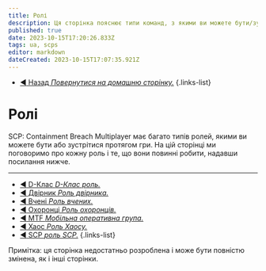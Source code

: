 ```yaml
---
title: Ролі
description: Ця сторінка пояснює типи команд, з якими ви можете бути/зустрічатися протягом гри.
published: true
date: 2023-10-15T17:20:26.833Z
tags: ua, scps
editor: markdown
dateCreated: 2023-10-15T17:07:35.921Z
---
```


- [:arrow_backward: Назад *Повернутися на домашню сторінку.*](/en/home#breach-modemultiplayer)
{.links-list}
# Ролі
SCP: Containment Breach Multiplayer має багато типів ролей, якими ви можете бути або зустрітися протягом гри. На цій сторінці ми поговоримо про кожну роль і те, що вони повинні робити, надавши посилання нижче.

---

- [:arrow_backward: D-Клас *D-Клас роль.*](/uk/game/jobs/dclass)
- [:arrow_backward: Двірник *Роль двірника.*](/uk/game/jobs/janitor)
- [:arrow_backward: Вчені *Роль вчених.*](/uk/game/jobs/scientists)
- [:arrow_backward: Охоронці *Роль охоронців.*](/uk/game/jobs/guard)
- [:arrow_backward: MTF *Мобільна оперативна група.*](/uk/game/jobs/mtf)
- [:arrow_backward: Хаос *Роль Хаосу.*](/uk/game/jobs/chaos)
- [:arrow_backward: SCP *роль SCP.*](/uk/game/jobs/scps)
{.links-list}

Примітка: ця сторінка недостатньо розроблена і може бути повністю змінена, як і інші сторінки.